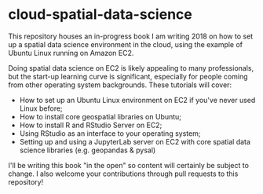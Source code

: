 # cloud-spatial-data-science

This repository houses an in-progress book I am writing 2018 on how to set up a spatial data science environment in the cloud, using the example of Ubuntu Linux running on Amazon EC2.  

Doing spatial data science on EC2 is likely appealing to many professionals, but the start-up learning curve is significant, especially for people coming from other operating system backgrounds.  These tutorials will cover: 

* How to set up an Ubuntu Linux environment on EC2 if you've never used Linux before; 
* How to install core geospatial libraries on Ubuntu; 
* How to install R and RStudio Server on EC2; 
* Using RStudio as an interface to your operating system; 
* Setting up and using a JupyterLab server on EC2 with core spatial data science libraries (e.g. geopandas & pysal)

I'll be writing this book "in the open" so content will certainly be subject to change.  I also welcome your contributions through pull requests to this repository!
